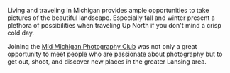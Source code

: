 Living and traveling in Michigan provides ample opportunities to take pictures of the beautiful landscape. Especially fall and winter present a plethora of possibilities when traveling Up North if you don't mind a crisp cold day.

Joining the [Mid Michigan Photography Club](https://mmphotoclub.net/) was not only a great opportunity to meet people who are passionate about photography but to get out, shoot, and discover new places in the greater Lansing area.